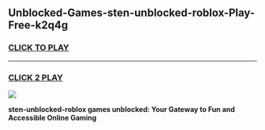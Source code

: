 
## Unblocked-Games-sten-unblocked-roblox-Play-Free-k2q4g
<h3>
<a href="https://premium76.site?title=sten-unblocked-roblox&ref=21A">CLICK TO PLAY</a></h3>
<hr>

<h3>
<a href="https://premium76.site?title=sten-unblocked-roblox&ref=21A">CLICK 2 PLAY</a>
  
</h3>

<a href="https://premium76.site?title=sten-unblocked-roblox&ref=21A"><img src="https://clearcache.store/games.png"></a>


**sten-unblocked-roblox games unblocked: Your Gateway to Fun and Accessible Online Gaming**
